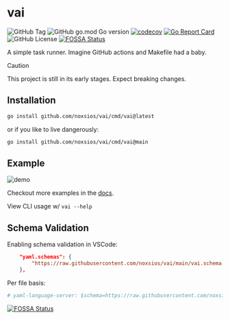 # vai

![GitHub Tag](https://img.shields.io/github/v/tag/noxsios/vai)
![GitHub go.mod Go version](https://img.shields.io/github/go-mod/go-version/noxsios/vai)
[![codecov](https://codecov.io/gh/Noxsios/vai/graph/badge.svg?token=P7E9QC2RB9)](https://codecov.io/gh/Noxsios/vai)
[![Go Report Card](https://goreportcard.com/badge/github.com/noxsios/vai)](https://goreportcard.com/report/github.com/noxsios/vai)
![GitHub License](https://img.shields.io/github/license/noxsios/vai)
[![FOSSA Status](https://app.fossa.com/api/projects/custom%2B45282%2Fgithub.com%2FNoxsios%2Fvai.svg?type=shield&issueType=license)](https://app.fossa.com/projects/custom%2B45282%2Fgithub.com%2FNoxsios%2Fvai?ref=badge_shield&issueType=license)

A simple task runner. Imagine GitHub actions and Makefile had a baby.

> [!CAUTION]
> This project is still in its early stages. Expect breaking changes.

## Installation

```sh
go install github.com/noxsios/vai/cmd/vai@latest
```

or if you like to live dangerously:

```sh
go install github.com/noxsios/vai/cmd/vai@main
```

## Example

![demo](https://github.com/Noxsios/vai/assets/50058333/850b79e5-4ebf-4b59-8e29-95102f50d759)

Checkout more examples in the [docs](https://vai.razzle.cloud/docs/).

View CLI usage w/ `vai --help`

## Schema Validation

Enabling schema validation in VSCode:

```json
    "yaml.schemas": {
        "https://raw.githubusercontent.com/noxsios/vai/main/vai.schema.json": "vai.yaml",
    },
```

Per file basis:

```yaml
# yaml-language-server: $schema=https://raw.githubusercontent.com/noxsios/vai/main/vai.schema.json
```

[![FOSSA Status](https://app.fossa.com/api/projects/custom%2B45282%2Fgithub.com%2FNoxsios%2Fvai.svg?type=large&issueType=license)](https://app.fossa.com/projects/custom%2B45282%2Fgithub.com%2FNoxsios%2Fvai?ref=badge_large&issueType=license)
